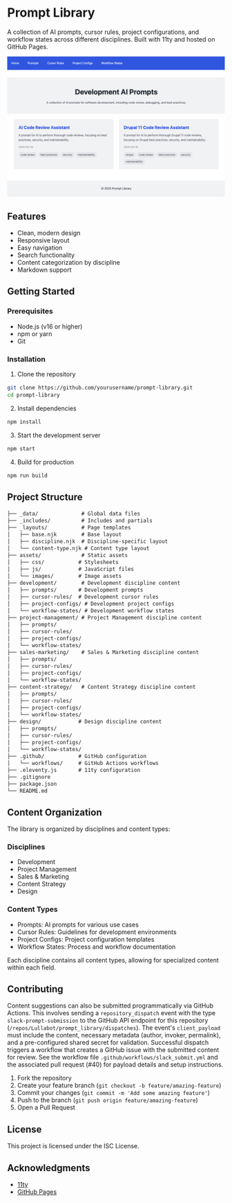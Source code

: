 # Prompt Library

A collection of AI prompts, cursor rules, project configurations, and workflow states across different disciplines. Built with 11ty and hosted on GitHub Pages.

![Screenshot of the Prompt Library showing the Development AI Prompts page](assets/images/prompt_library.png)

## Features

- Clean, modern design
- Responsive layout
- Easy navigation
- Search functionality
- Content categorization by discipline
- Markdown support

## Getting Started

### Prerequisites

- Node.js (v16 or higher)
- npm or yarn
- Git

### Installation

1. Clone the repository
```bash
git clone https://github.com/yourusername/prompt-library.git
cd prompt-library
```

2. Install dependencies
```bash
npm install
```

3. Start the development server
```bash
npm start
```

4. Build for production
```bash
npm run build
```

## Project Structure

```
├── _data/              # Global data files
├── _includes/          # Includes and partials
├── _layouts/           # Page templates
│   ├── base.njk        # Base layout
│   ├── discipline.njk  # Discipline-specific layout
│   └── content-type.njk # Content type layout
├── assets/             # Static assets
│   ├── css/           # Stylesheets
│   ├── js/            # JavaScript files
│   └── images/        # Image assets
├── development/        # Development discipline content
│   ├── prompts/       # Development prompts
│   ├── cursor-rules/  # Development cursor rules
│   ├── project-configs/ # Development project configs
│   └── workflow-states/ # Development workflow states
├── project-management/ # Project Management discipline content
│   ├── prompts/
│   ├── cursor-rules/
│   ├── project-configs/
│   └── workflow-states/
├── sales-marketing/    # Sales & Marketing discipline content
│   ├── prompts/
│   ├── cursor-rules/
│   ├── project-configs/
│   └── workflow-states/
├── content-strategy/   # Content Strategy discipline content
│   ├── prompts/
│   ├── cursor-rules/
│   ├── project-configs/
│   └── workflow-states/
├── design/            # Design discipline content
│   ├── prompts/
│   ├── cursor-rules/
│   ├── project-configs/
│   └── workflow-states/
├── .github/           # GitHub configuration
│   └── workflows/     # GitHub Actions workflows
├── .eleventy.js       # 11ty configuration
├── .gitignore
├── package.json
└── README.md
```

## Content Organization

The library is organized by disciplines and content types:

### Disciplines
- Development
- Project Management
- Sales & Marketing
- Content Strategy
- Design

### Content Types
- Prompts: AI prompts for various use cases
- Cursor Rules: Guidelines for development environments
- Project Configs: Project configuration templates
- Workflow States: Process and workflow documentation

Each discipline contains all content types, allowing for specialized content within each field.

## Contributing

Content suggestions can also be submitted programmatically via GitHub Actions. This involves sending a `repository_dispatch` event with the type `slack-prompt-submission` to the GitHub API endpoint for this repository (`/repos/Lullabot/prompt_library/dispatches`). The event's `client_payload` must include the content, necessary metadata (author, invoker, permalink), and a pre-configured shared secret for validation. Successful dispatch triggers a workflow that creates a GitHub issue with the submitted content for review. See the workflow file `.github/workflows/slack_submit.yml` and the associated pull request (#40) for payload details and setup instructions.

1. Fork the repository
2. Create your feature branch (`git checkout -b feature/amazing-feature`)
3. Commit your changes (`git commit -m 'Add some amazing feature'`)
4. Push to the branch (`git push origin feature/amazing-feature`)
5. Open a Pull Request

## License

This project is licensed under the ISC License.

## Acknowledgments

- [11ty](https://www.11ty.dev/)
- [GitHub Pages](https://pages.github.com/) 